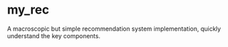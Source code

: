 # my_rec
A macroscopic but simple recommendation system implementation, quickly understand the key components.
